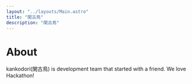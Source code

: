 ```yaml
---
layout: "../layouts/Main.astro"
title: "閑古鳥"
description: "閑古鳥"
---
```


# About

kankodori(閑古鳥) is development team that started with a friend.
We love Hackathon!
